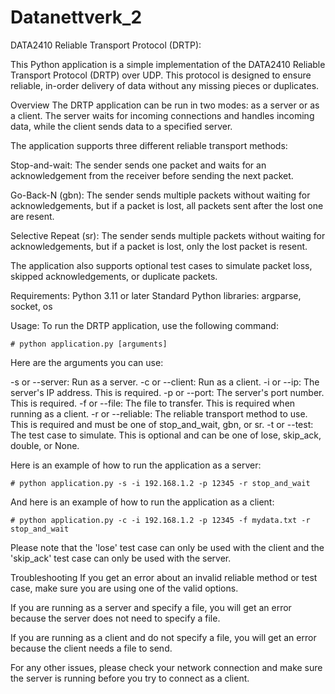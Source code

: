 # Datanettverk_2

DATA2410 Reliable Transport Protocol (DRTP):

This Python application is a simple implementation of the DATA2410 Reliable Transport Protocol (DRTP) over UDP. This protocol is designed to ensure reliable, in-order delivery of data without any missing pieces or duplicates.

Overview
The DRTP application can be run in two modes: as a server or as a client. The server waits for incoming connections and handles incoming data, while the client sends data to a specified server.

The application supports three different reliable transport methods:

Stop-and-wait: The sender sends one packet and waits for an acknowledgement from the receiver before sending the next packet.

Go-Back-N (gbn): The sender sends multiple packets without waiting for acknowledgements, but if a packet is lost, all packets sent after the lost one are resent.

Selective Repeat (sr): The sender sends multiple packets without waiting for acknowledgements, but if a packet is lost, only the lost packet is resent.

The application also supports optional test cases to simulate packet loss, skipped acknowledgements, or duplicate packets.

Requirements:
Python 3.11 or later
Standard Python libraries: argparse, socket, os

Usage:
To run the DRTP application, use the following command:

	# python application.py [arguments]

Here are the arguments you can use:

-s or --server: Run as a server.
-c or --client: Run as a client.
-i or --ip: The server's IP address. This is required.
-p or --port: The server's port number. This is required.
-f or --file: The file to transfer. This is required when running as a client.
-r or --reliable: The reliable transport method to use. This is required and must be one of stop_and_wait, gbn, or sr.
-t or --test: The test case to simulate. This is optional and can be one of lose, skip_ack, double, or None.

Here is an example of how to run the application as a server:

	# python application.py -s -i 192.168.1.2 -p 12345 -r stop_and_wait

And here is an example of how to run the application as a client:

	# python application.py -c -i 192.168.1.2 -p 12345 -f mydata.txt -r stop_and_wait

Please note that the 'lose' test case can only be used with the client and the 'skip_ack' test case can only be used with the server.

Troubleshooting
If you get an error about an invalid reliable method or test case, make sure you are using one of the valid options.

If you are running as a server and specify a file, you will get an error because the server does not need to specify a file.

If you are running as a client and do not specify a file, you will get an error because the client needs a file to send.

For any other issues, please check your network connection and make sure the server is running before you try to connect as a client.
